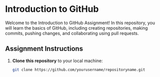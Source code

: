 # Introduction to GitHub

Welcome to the Introduction to GitHub Assignment! In this repository, you will learn the basics of GitHub, including creating repositories, making commits, pushing changes, and collaborating using pull requests.

## Assignment Instructions

1. **Clone this repository** to your local machine:
   ```bash
   git clone https://github.com/yourusername/repositoryname.git
